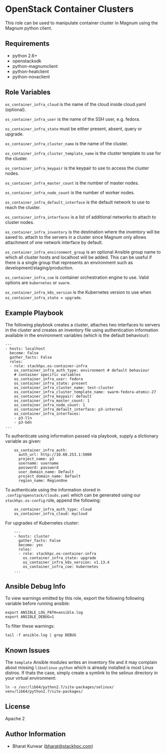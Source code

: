 OpenStack Container Clusters
============================

This role can be used to manipulate container cluster in Magnum using the
Magnum python client.

Requirements
------------

- python 2.6+
- openstacksdk
- python-magnumclient
- python-heatclient
- python-novaclient

Role Variables
--------------

`os_container_infra_cloud` is the name of the cloud inside cloud.yaml (optional).

`os_container_infra_user` is the name of the SSH user, e.g. fedora.

`os_container_infra_state` must be either present, absent, query or upgrade.

`os_container_infra_cluster_name` is the name of the cluster.

`os_container_infra_cluster_template_name` is the cluster template to use for
the cluster.

`os_container_infra_keypair` is the keypair to use to access the cluster nodes.

`os_container_infra_master_count` is the number of master nodes.

`os_container_infra_node_count` is the number of worker nodes.

`os_container_infra_default_interface` is the default network to use to reach the cluster.

`os_container_infra_interfaces` is a list of additional networks to attach to cluster nodes.

`os_container_infra_inventory` is the destination where the inventory will be saved to.
attach to the servers in a cluster since Magnum only allows attachment of one
network interface by default.

`os_container_infra_environment_group` is an optional Ansible group name to
which all cluster hosts and localhost will be added. This can be useful if
there is a single group that represents an environment such as
development/staging/production.

`os_container_infra_coe` is container orchestration engine to use. Valid
options are `kubernetes` or `swarm`.

`os_container_infra_k8s_version` is the Kubernetes version to use when
`os_container_infra_state = upgrade`.

Example Playbook
----------------

The following playbook creates a cluster, attaches two interfaces to servers in
the cluster and creates an inventory file using authentication information
available in the environment variables (which is the default behaviour):

    ---
    - hosts: localhost
      become: False
      gather_facts: False
      roles:
      - role: stackhpc.os-container-infra
        os_container_infra_auth_type: environment # default behaviour
        # container specific variables
        os_container_infra_user: fedora
        os_container_infra_state: present
        os_container_infra_cluster_name: test-cluster
        os_container_infra_cluster_template_name: swarm-fedora-atomic-27
        os_container_infra_keypair: default
        os_container_infra_master_count: 1
        os_container_infra_node_count: 1
        os_container_infra_default_interface: p3-internal
        os_container_infra_interfaces:
        - p3-lln
        - p3-bdn
    ...

To authenticate using information passed via playbook, supply a dictionary variable as given:

        os_container_infra_auth:
          auth_url: http://10.60.253.1:5000
          project_name: p3
          username: username
          password: password
          user_domain_name: Default
          project_domain_name: Default
          region_name: RegionOne

To authenticate using the information stored in `.config/openstack/clouds.yaml`
which can be generated using our `stackhpc.os-config` role, append the following:

        os_container_infra_auth_type: cloud
        os_container_infra_cloud: mycloud

For upgrades of Kubernetes cluster:

        ---
        - hosts: cluster
          gather_facts: False
          become: yes
          roles:
          - role: stackhpc.os-container-infra
            os_container_infra_state: upgrade
            os_container_infra_k8s_version: v1.13.4
            os_container_infra_coe: kubernetes
        ...

Ansible Debug Info
------------------

To view warnings emitted by this role, export the following
following variable before running ansible:

    export ANSIBLE_LOG_PATH=ansible.log
    export ANSIBLE_DEBUG=1

To filter these warnings:

    tail -f ansible.log | grep DEBUG

Known Issues
------------

The `template` Ansible modules writes an inventory file and it may complain
about missing `libselinux-python` which is already installed is most Linux
distros. If thats the case, simply create a symlink to the selinux directory in
your virtual environment:

    ln -s /usr/lib64/python2.7/site-packages/selinux/ venv/lib64/python2.7/site-packages/

License
-------

Apache 2

Author Information
------------------

- Bharat Kunwar (<bharat@stackhpc.com>)
